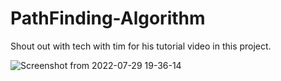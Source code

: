 # PathFinding-Algorithm 
Shout out with tech with tim for his tutorial video in this project.

![Screenshot from 2022-07-29 19-36-14](https://user-images.githubusercontent.com/107188569/181750855-a619f85b-9db6-4d8c-8201-52b674393b61.png)
